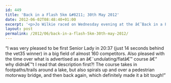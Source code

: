 ```yaml
---
id: 449
title: 'Back in a Flash 5km &#8211; 30th May 2012'
date: 2012-06-02T08:48:40+01:00
excerpt: '<p>Jo Wilkie raced on Wednesday evening at the â€˜Back in a Flashâ€™ 5km, Swindon</p>'
layout: post
permalink: /2012/06/back-in-a-flash-5km-30th-may-2012/
---
```

&#8220;I was very pleased to be first Senior Lady in 20:37 (just 14 seconds behind the vet35 winner) in a big field of almost 160 competitors. Also pleased with the time over what is advertised as an â€˜undulating/flatâ€™ course â€“ why didnâ€™t I read that description first?! The course takes in footpaths/trails around a lake, but also spirals up and over a pedestrian motorway bridge, and then back again, which definitely made it a bit tough!&#8221;